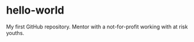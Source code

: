 # hello-world
My first GitHub repository.
Mentor with a not-for-profit working with at risk youths.
